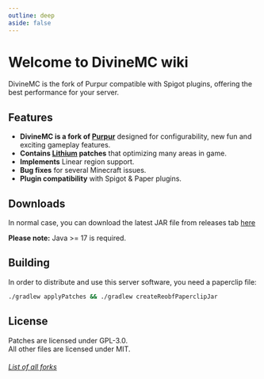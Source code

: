 ```yaml
---
outline: deep
aside: false
---
```


# Welcome to DivineMC wiki

DivineMC is the fork of Purpur compatible with Spigot plugins, offering the best performance for your server.

## Features

- **DivineMC is a fork of [Purpur](https://github.com/PurpurMC/Purpur)** designed for configurability, new fun and exciting gameplay features.
- **Contains [Lithium](https://github.com/CaffeineMC/lithium-fabric) patches** that optimizing many areas in game.
- **Implements** Linear region support.
- **Bug fixes** for several Minecraft issues.
- **Plugin compatibility** with Spigot & Paper plugins.

## Downloads

In normal case, you can download the latest JAR file from releases tab [here](https://github.com/DivineMC/DivineMC/releases/latest)

**Please note:** Java >= 17 is required.

## Building
In order to distribute and use this server software, you need a paperclip file:

```bash
./gradlew applyPatches && ./gradlew createReobfPaperclipJar
```

## License
Patches are licensed under GPL-3.0.  
All other files are licensed under MIT.

###### [List of all forks](https://gist.github.com/SoSeDiK/1773ef2c239722f7083a25b2f78619ed)